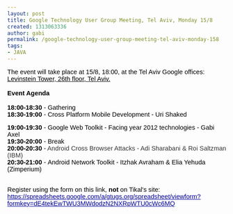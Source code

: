 ```yaml
---
layout: post
title: Google Technology User Group Meeting, Tel Aviv, Monday 15/8
created: 1313063336
author: gabi
permalink: /google-technology-user-group-meeting-tel-aviv-monday-158
tags:
- JAVA
---
```

<p><span style="background-color:transparent;font-variant:normal;font-style:normal;font-family:arial, sans-serif;color:rgb(0,0,0);font-size:11pt;vertical-align:baseline;font-weight:normal;text-decoration:none">The event will take place at 15/8, 18:00, at the Tel Aviv Google offices: </span><br style="font-family:arial, sans-serif" />
<a href="http://maps.google.com/maps/place?cid=17068582044962539178&amp;q=Google+Tel+aviv&amp;hl=en&amp;ved=0CF8Q-gswAA&amp;sa=X&amp;ei=6-QnTpj0DYfA8gPf_tSTCA&amp;sig2=yTQfMbKWf0Q5icZcPR8l0Q"><span style="background-color:transparent;font-variant:normal;font-style:normal;font-family:arial, sans-serif;color:rgb(0,0,0);font-size:11pt;vertical-align:baseline;font-weight:normal;text-decoration:none">Levinstein Tower, 26th floor, Tel Aviv.</span></a><br />
<br style="font-family:arial, sans-serif" />
<span style="background-color:transparent;font-variant:normal;font-style:normal;font-family:arial, sans-serif;color:rgb(0,0,0);font-size:11pt;vertical-align:baseline;font-weight:bold;text-decoration:none">Event Agenda</span><br style="font-family:arial, sans-serif" />
<br style="font-family:arial, sans-serif" />
<span style="background-color:transparent;font-variant:normal;font-style:normal;font-family:arial, sans-serif;color:rgb(0,0,0);font-size:11pt;vertical-align:baseline;font-weight:bold;text-decoration:none">18:00-18:30</span><span style="background-color:transparent;font-variant:normal;font-style:normal;font-family:arial, sans-serif;color:rgb(0,0,0);font-size:11pt;vertical-align:baseline;font-weight:normal;text-decoration:none"> - Gathering</span><br style="font-family:arial, sans-serif" />
<span style="background-color:transparent;font-variant:normal;font-style:normal;font-family:arial, sans-serif;color:rgb(0,0,0);font-size:11pt;vertical-align:baseline;font-weight:bold;text-decoration:none">18:30-19:00</span><span style="background-color:transparent;font-variant:normal;font-style:normal;font-family:arial, sans-serif;color:rgb(0,0,0);font-size:11pt;vertical-align:baseline;font-weight:normal;text-decoration:none"> - Cross Platform Mobile Development - Uri Shaked </span></p>
<div style="text-align:left;display:block"><span style="background-color:transparent;font-variant:normal;font-style:normal;font-family:arial, sans-serif;color:rgb(0,0,0);font-size:11pt;vertical-align:baseline;font-weight:bold;text-decoration:none">19:00-19:30</span><span style="background-color:transparent;font-variant:normal;font-style:normal;font-family:arial, sans-serif;color:rgb(0,0,0);font-size:11pt;vertical-align:baseline;font-weight:normal;text-decoration:none"> - Google Web Toolkit - Facing year 2012 technologies - Gabi Axel </span></div>
<div style="text-align:left;display:block"><span style="background-color:transparent;font-variant:normal;font-style:normal;font-family:arial, sans-serif;color:rgb(0,0,0);font-size:11pt;vertical-align:baseline;font-weight:bold;text-decoration:none">19:30-20:00</span><span style="background-color:transparent;font-variant:normal;font-style:normal;font-family:arial, sans-serif;color:rgb(0,0,0);font-size:11pt;vertical-align:baseline;font-weight:normal;text-decoration:none"> - Break</span><br style="font-family:arial, sans-serif" />
<span style="background-color:transparent;font-variant:normal;font-style:normal;font-family:arial, sans-serif;color:rgb(0,0,0);font-size:11pt;vertical-align:baseline;font-weight:bold;text-decoration:none">20:00-20:30</span><span style="background-color:transparent;font-variant:normal;font-style:normal;font-family:arial, sans-serif;color:rgb(0,0,0);font-size:11pt;vertical-align:baseline;font-weight:normal;text-decoration:none"> - </span><span style="background-color:rgb(255,255,255);font-variant:normal;font-style:normal;font-family:arial, sans-serif;color:rgb(51,51,51);font-size:11pt;vertical-align:baseline;font-weight:normal;text-decoration:none">Android Cross Browser Attacks - Adi Sharabani &amp; Roi Saltzman (IBM) </span></div>
<div style="text-align:left;display:block"><span style="background-color:transparent;font-variant:normal;font-style:normal;font-family:arial, sans-serif;color:rgb(0,0,0);font-size:11pt;vertical-align:baseline;font-weight:bold;text-decoration:none">20:30-21:00</span><span style="background-color:transparent;font-variant:normal;font-style:normal;font-family:arial, sans-serif;color:rgb(0,0,0);font-size:11pt;vertical-align:baseline;font-weight:normal;text-decoration:none"> -&nbsp;Android Network Toolkit - Itzhak Avraham &amp; Elia Yehuda (Zimperium) </span></div>
<div style="text-align:left;display:block">&nbsp;</div>
<p><span style="background-color:transparent;font-variant:normal;font-style:normal;font-family:arial, sans-serif;color:rgb(0,0,0);font-size:11pt;vertical-align:baseline;font-weight:normal;text-decoration:none">Register using the form on this link, <strong>not </strong>on Tikal's site:</span><br style="font-family:arial, sans-serif" />
<b><a style="font-family:arial, sans-serif" href="https://spreadsheets.google.com/a/gtugs.org/spreadsheet/viewform?formkey=dE4tekEwTWU3MWdodzN2NXRpWTU0cWc6MQ"><span style="background-color:transparent;font-variant:normal;font-style:normal;color:rgb(0,0,153);font-size:11pt;vertical-align:baseline;font-weight:normal;text-decoration:underline">https://spreadsheets.google.com/a/gtugs.org/spreadsheet/viewform?formkey=dE4tekEwTWU3MWdodzN2NXRpWTU0cWc6MQ</span></a></b></p>
